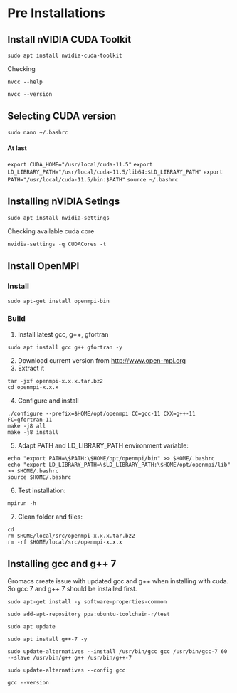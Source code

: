 # Pre Installations

## Install nVIDIA CUDA Toolkit

`sudo apt install nvidia-cuda-toolkit`

Checking

`nvcc --help`

`nvcc --version`

## Selecting CUDA version
`sudo nano ~/.bashrc`
#### At last
`export CUDA_HOME="/usr/local/cuda-11.5"`
`export LD_LIBRARY_PATH="/usr/local/cuda-11.5/lib64:$LD_LIBRARY_PATH"`
`export PATH="/usr/local/cuda-11.5/bin:$PATH"`
`source ~/.bashrc`

## Installing nVIDIA Setings

`sudo apt install nvidia-settings`

Checking available cuda core

`nvidia-settings -q CUDACores -t`

## Install OpenMPI

### Install

`sudo apt-get install openmpi-bin`

### Build

1. Install latest gcc, g++, gfortran
```shell
sudo apt install gcc g++ gfortran -y
```
2. Download current version from http://www.open-mpi.org
3. Extract it
```shell
tar -jxf openmpi-x.x.x.tar.bz2
cd openmpi-x.x.x
```
4. Configure and install
```shell
./configure --prefix=$HOME/opt/openmpi CC=gcc-11 CXX=g++-11 FC=gfortran-11
make -j8 all
make -j8 install
```
5. Adapt PATH and LD_LIBRARY_PATH environment variable:
```shell
echo "export PATH=\$PATH:\$HOME/opt/openmpi/bin" >> $HOME/.bashrc
echo "export LD_LIBRARY_PATH=\$LD_LIBRARY_PATH:\$HOME/opt/openmpi/lib" >> $HOME/.bashrc
source $HOME/.bashrc
```
6. Test installation:
```shell
mpirun -h
```
7. Clean folder and files:
```shell
cd
rm $HOME/local/src/openmpi-x.x.x.tar.bz2
rm -rf $HOME/local/src/openmpi-x.x.x
```

## Installing gcc and g++ 7

Gromacs create issue with updated gcc and g++ when installing with cuda. So gcc 7 and g++ 7 should be installed first.

`sudo apt-get install -y software-properties-common`

`sudo add-apt-repository ppa:ubuntu-toolchain-r/test`

`sudo apt update`

`sudo apt install g++-7 -y`

`sudo update-alternatives --install /usr/bin/gcc gcc /usr/bin/gcc-7 60 --slave /usr/bin/g++ g++ /usr/bin/g++-7`

`sudo update-alternatives --config gcc`

`gcc --version`
